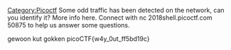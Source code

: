 [Category:Picoctf](/Category:Picoctf "wikilink") Some odd traffic has
been detected on the network, can you identify it? More info here.
Connect with nc 2018shell.picoctf.com 50875 to help us answer some
questions.

gewoon kut gokken picoCTF{w4y_0ut_ff5bd19c}